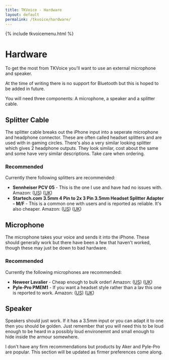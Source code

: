 ```yaml
---
title: TKVoice - Hardware
layout: default
permalink: /tkvoice/hardware/
---
```

{% include tkvoicemenu.html %}

# Hardware

To get the most from TKVoice you'll want to use an external microphone and speaker.

At the time of writing there is no support for Bluetooth but this is hoped to be added in future.

You will need three components: A microphone, a speaker and a splitter cable.

## Splitter Cable
The splitter cable breaks out the iPhone input into a seperate microphone and headphone connector.  These are often called headset splitters and are used with in gaming circles.  There's also a very similar looking splitter which gives 2 headphone outputs.  They look similar, cost about the same and some have very similar descriptions.  Take care when ordering.

### Recommended
Currently there following splitters are recommended:

 - **Sennheiser PCV 05** - This is the one I use and have had no issues with. Amazon: ([US][PCVUS]) ([UK][PCVUK])
 - **Startech.com 3.5mm 4 Pin to 2x 3 Pin 3.5mm Headset Splitter Adapter - M/F** - This is a common one with users and is reported as reliable.  It's also cheaper. Amazon: ([US][STUS]) ([UK][STUK])

[PCVUS]: http://www.amazon.com/Sennheiser-PCV-05-Combo-Adapter/dp/B00IM36VU0/ref=sr_1_1?ie=UTF8&qid=1456433272&sr=8-1&keywords=pcv+05
[PCVUK]: http://www.amazon.co.uk/gp/product/B00E4DHO44/ref=as_li_tl?ie=UTF8&camp=1634&creative=19450&creativeASIN=B00E4DHO44&linkCode=as2&tag=husbfathgeek-21

[STUS]: http://www.amazon.com/StarTech-com-headsets-separate-headphone-microphone/dp/B004SP0WAQ/ref=sr_1_1?ie=UTF8&qid=1456433742&sr=8-1&keywords=Startech.com+3.5mm+4+Pin+to+2x+3+Pin+3.5mm+Headset+Splitter+Adapter+-+M%2FF
[STUK]: http://www.amazon.co.uk/gp/product/B004SP0WAQ/ref=as_li_tl?ie=UTF8&camp=1634&creative=19450&creativeASIN=B004SP0WAQ&linkCode=as2&tag=husbfathgeek-21

## Microphone
The microphone takes your voice and sends it into the iPhone.  These should generally work but there have been a few that haven't worked, though these may just be down to bad hardware.

### Recommended
Currently the following microphones are recommended:

 - **Neweer Lavalier** - Cheap enough to bulk order! Amazon: ([US][NUS]) ([UK][NUK])
 - **Pyle-Pro PMEM1** - If you want a headset style rather than a lav this one is reported to work.  Amazon: ([US][PPUS]) ([UK][PPUK])


 [NUS]: http://www.amazon.com/Neewer-3-5mm-Hands-Computer-Microphone/dp/B005DJOIHE/ref=sr_1_1?ie=UTF8&qid=1456434299&sr=8-1&keywords=neewer+lavalier
 [NUK]: http://www.amazon.co.uk/gp/product/B005DOTSM4/ref=as_li_tl?ie=UTF8&camp=1634&creative=19450&creativeASIN=B005DOTSM4&linkCode=as2&tag=husbfathgeek-21

[PPUS]: http://www.amazon.com/Pyle-Pro-PMEM1-Headworn-Omni-Directional-Microphone/dp/B003D2S7HA/ref=sr_1_1?ie=UTF8&qid=1456434364&sr=8-1&keywords=Pyle-Pro+PMEM1
[PPUK]: http://www.amazon.co.uk/gp/product/B003D2S7HA/ref=as_li_tl?ie=UTF8&camp=1634&creative=19450&creativeASIN=B003D2S7HA&linkCode=as2&tag=husbfathgeek-21

## Speaker
Speakers should just work. If it has a 3.5mm input or you can adapt it to one then you should be golden.  Just remember that you will need this to be loud enough to be heard in a possibly loud environemnt and small enough to hide inside the armour somewhere.

I don't have any firm recommendations but products by Aker and Pyle-Pro are popular.  This section will be updated as firmer preferences come along.
